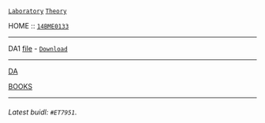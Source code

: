 [`Laboratory`](https://14bme0133.github.io/MEE4006L)
[`Theory`](https://14bme0133.github.io/MEE4006)


HOME :: [`14BME0133`](https://14bme0133.github.io/)


---
DA1 [file](/da1.jpg) - [`Download`](/da1.pdf) 

---

[DA](/DA/1/README.md)

[BOOKS](/textbooks/)

---

###### Latest buidl: `#ET7951`.
